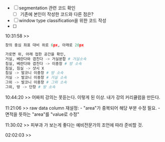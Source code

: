 - [ ] segmentation 관련  코드 확인
	- [ ] 기존에 본인이 작성한 코드와 다른 점은?
- [ ] window type classification을 위한 코드 작성
- [ ] 

10:31:58 >>
```python
창의 중심 좌표 대비 위로 6px, 아래로 20px

가로면 위, 아래 접한 공간을 확인,
거실, 베란다와 겹친다 -> 거실분합 # 거실소속
침실, 베란다와 겹친다 -> 이중창 # 방 소속
침실, 침실 -> 샷시 X
침실 -> 발코니 이중창 # 방 소속
거실 -> 발코니 이중창 # 거실 소속
그외 -> 발코니 이중창 # 그외 소속
그외, 방 -> 단창 # 방 소속


```

10:44:20 >> 어짜피 강의는 못듣는다.
이렇게 된 이상. 내가 강의 커리큘럼을 만든다.

11:21:06 >>
raw data column 재설정:
	- "area"가 중복되어 해당 부분 수정 필요.
	- 면적을 뜻하는 "area"를 "value로 수정"

11:30:02 >>
피부과 가 보는게 좋다는 예비전문가의 조언에 따라 준비할 것.

02:02:03 >>

